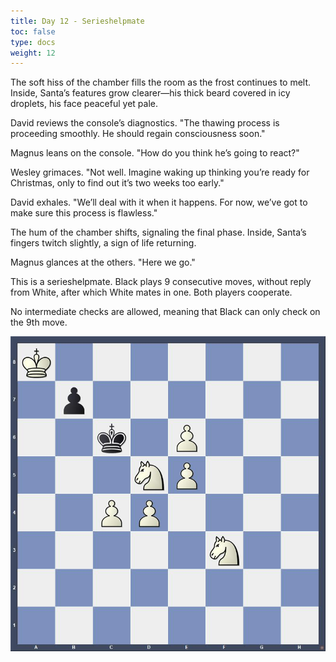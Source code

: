 ```yaml
---
title: Day 12 - Serieshelpmate
toc: false
type: docs
weight: 12
---
```

The soft hiss of the chamber fills the room as the frost continues to melt. Inside, Santa’s features grow clearer—his thick beard covered in icy droplets, his face peaceful yet pale.

David reviews the console’s diagnostics. "The thawing process is proceeding smoothly. He should regain consciousness soon."

Magnus leans on the console. "How do you think he’s going to react?"

Wesley grimaces. "Not well. Imagine waking up thinking you’re ready for Christmas, only to find out it’s two weeks too early."

David exhales. "We’ll deal with it when it happens. For now, we’ve got to make sure this process is flawless."

The hum of the chamber shifts, signaling the final phase. Inside, Santa’s fingers twitch slightly, a sign of life returning.

Magnus glances at the others. "Here we go."

This is a serieshelpmate. Black plays 9 consecutive moves, without reply from White, after which White mates in one. Both players cooperate.

No intermediate checks are allowed, meaning that Black can only check on the 9th move.

![Stellung Tag 12](/day12.jpg "K7/1p6/2k1P3/3NP3/2PP4/5N2/8/8 b - - 0 1")

